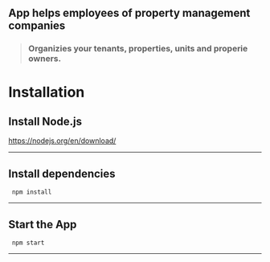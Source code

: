## App helps employees of property management companies

> ### Organizies your tenants, properties, units and properie owners.

# Installation

## Install Node.js

https://nodejs.org/en/download/

---

## Install dependencies

     npm install

---

## Start the App

     npm start

---
